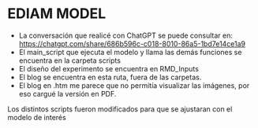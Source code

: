 # EDIAM MODEL

* La conversación que realicé con ChatGPT se puede consultar en: https://chatgpt.com/share/686b596c-c018-8010-86a5-1bd7e14ce1a9
* El main_script que ejecuta el modelo y llama las demás funciones se encuentra en la carpeta scripts
* El diseño del experimento se encuentra en RMD_Inputs
* El blog se encuentra en esta ruta, fuera de las carpetas.
* El blog en .htm me parece que no permitía visualizar las imágenes, por eso cargué la versión en PDF.

Los distintos scripts fueron modificados para que se ajustaran con el modelo de interés
